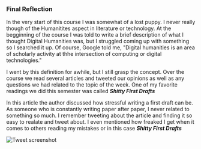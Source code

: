 ### Final Reflection

  In the very start of this course I was somewhat of a lost puppy. I never really though of the Humanitites aspect in literature or technology. At the begginning of the course I was told to write a brief description of what I thought Digital Humanities was, but I struggled coming up with something so I searched it up. Of course, Google told me, "Digital humanities is an area of scholarly activity at thhe intersection of computing or digital technologies." 

  I went by this definition for awhile, but I still grasp the concept. Over the course we read several articles and tweeted our opinions as well as any questions we had related to the topic of the week. One of my favorite readings we did this semester was called ***Shitty First Drafts*** 
  
  In this article the author discussed how stressful writing a first draft can be. As someone who is constantly writing paper after paper, I never related to something so much. I remember tweeting about the article and finding it so easy to realate and tweet about. I even mentioned how freaked I get when it comes to others reading my mistakes or in this case ***Shitty First Drafts***

![Tweet screenshot](https://AdaChicas3.github.io/Ada-Chicas-CNU/images/tweet.png)


